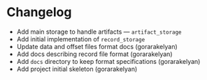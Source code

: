 # Changelog

- Add main storage to handle artifacts — `artifact_storage`
- Add initial implementation of `record_storage`
- Update data and offset files format docs (gorarakelyan)
- Add docs describing record file format (gorarakelyan)
- Add `docs` directory to keep format specifications (gorarakelyan)
- Add project initial skeleton (gorarakelyan)

